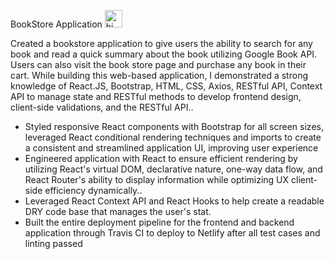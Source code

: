 BookStore Application <img src="https://user-images.githubusercontent.com/1303154/88677602-1635ba80-d120-11ea-84d8-d263ba5fc3c0.gif" width="28px" alt="hi">

Created a bookstore application to give users the ability to search for any book and read a quick summary about the book
utilizing Google Book API. Users can also visit the book store page and purchase any book in their cart. While building 
this web-based application, I demonstrated a strong knowledge of React.JS, Bootstrap, HTML, CSS, Axios, RESTful API, Context
API to manage state and RESTful methods to develop frontend design, client-side validations, and the RESTful API..



- Styled responsive React components with Bootstrap for all screen sizes, leveraged React conditional rendering techniques and 
   imports to create a consistent and streamlined application UI, improving user experience
- Engineered application with React to ensure efficient rendering by utilizing React's virtual DOM, declarative nature, one-way
   data flow, and React Router's ability to display information while optimizing UX client-side efficiency dynamically..
- Leveraged React Context API and React Hooks to help create a readable DRY code base that manages the user's stat.
- Built the entire deployment pipeline for the frontend and backend application through Travis CI to deploy to Netlify
   after all test cases and linting passed
